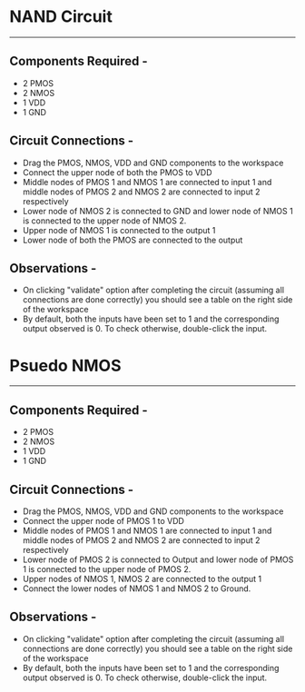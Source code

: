 # NAND Circuit

---

## Components Required - 

* 2 PMOS
* 2 NMOS
* 1 VDD
* 1 GND

## Circuit Connections - 

* Drag the PMOS, NMOS, VDD and GND components to the workspace
* Connect the upper node of both the PMOS to VDD
* Middle nodes of PMOS 1 and NMOS 1 are connected to input 1 and middle nodes of PMOS 2 and NMOS 2 are connected to input 2 respectively
* Lower node of NMOS 2 is connected to GND and lower node of NMOS 1 is connected to the upper node of NMOS 2.
* Upper node of NMOS 1 is connected to the output 1
* Lower node of both the PMOS are connected to the output 

## Observations - 

* On clicking "validate" option after completing the circuit (assuming all connections are done correctly) you should see a table on the right side of the workspace
* By default, both the inputs have been set to 1 and the corresponding output observed is 0. To check otherwise, double-click the input.

# Psuedo NMOS

---

## Components Required - 

* 2 PMOS
* 2 NMOS
* 1 VDD
* 1 GND

## Circuit Connections - 

* Drag the PMOS, NMOS, VDD and GND components to the workspace
* Connect the upper node of PMOS 1 to VDD
* Middle nodes of PMOS 1 and NMOS 1 are connected to input 1 and middle nodes of PMOS 2 and NMOS 2 are connected to input 2 respectively
* Lower node of PMOS 2 is connected to Output and lower node of PMOS 1 is connected to the upper node of PMOS 2.
* Upper nodes of NMOS 1, NMOS 2 are connected to the output 1  
* Connect the lower nodes of NMOS 1 and NMOS 2 to Ground.

## Observations - 

* On clicking "validate" option after completing the circuit (assuming all connections are done correctly) you should see a table on the right side of the workspace
* By default, both the inputs have been set to 1 and the corresponding output observed is 0. To check otherwise, double-click the input.
